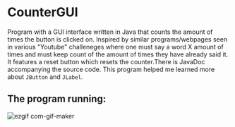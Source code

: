# CounterGUI
Program with a GUI interface written in Java that counts the amount of times the button is clicked on. Inspired by similar programs/webpages seen in various "Youtube" challeneges where one must say a word X amount of times and must keep count of the amount of times they have already said it. It features a reset button which resets the counter.There is JavaDoc accompanying the source code. This program helped me learned more about `JButton` and `JLabel`. 

## The program running:

![ezgif com-gif-maker](https://user-images.githubusercontent.com/108318635/214230100-9ff72a2c-ebfd-48fc-89d0-fc70c9cf5882.gif)

